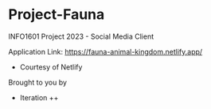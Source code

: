 # Project-Fauna
INFO1601 Project 2023 - Social Media Client

Application Link: https://fauna-animal-kingdom.netlify.app/
- Courtesy of Netlify

Brought to you by 
- Iteration ++

